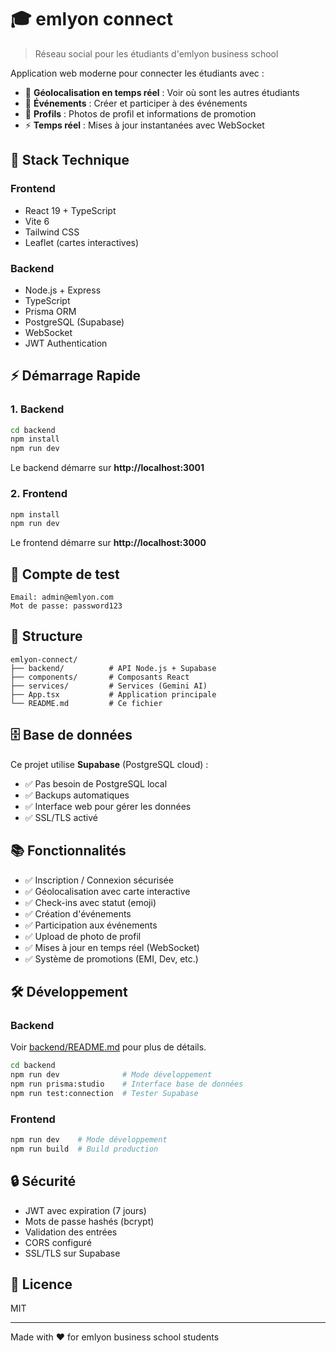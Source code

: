 # 🎓 emlyon connect

> Réseau social pour les étudiants d'emlyon business school

Application web moderne pour connecter les étudiants avec :
- 📍 **Géolocalisation en temps réel** : Voir où sont les autres étudiants
- 🎉 **Événements** : Créer et participer à des événements
- 👥 **Profils** : Photos de profil et informations de promotion
- ⚡ **Temps réel** : Mises à jour instantanées avec WebSocket

## 🚀 Stack Technique

### Frontend
- React 19 + TypeScript
- Vite 6
- Tailwind CSS
- Leaflet (cartes interactives)

### Backend
- Node.js + Express
- TypeScript
- Prisma ORM
- PostgreSQL (Supabase)
- WebSocket
- JWT Authentication

## ⚡ Démarrage Rapide

### 1. Backend

```bash
cd backend
npm install
npm run dev
```

Le backend démarre sur **http://localhost:3001**

### 2. Frontend

```bash
npm install
npm run dev
```

Le frontend démarre sur **http://localhost:3000**

## 🔑 Compte de test

```
Email: admin@emlyon.com
Mot de passe: password123
```

## 📁 Structure

```
emlyon-connect/
├── backend/          # API Node.js + Supabase
├── components/       # Composants React
├── services/         # Services (Gemini AI)
├── App.tsx           # Application principale
└── README.md         # Ce fichier
```

## 🗄️ Base de données

Ce projet utilise **Supabase** (PostgreSQL cloud) :
- ✅ Pas besoin de PostgreSQL local
- ✅ Backups automatiques
- ✅ Interface web pour gérer les données
- ✅ SSL/TLS activé

## 📚 Fonctionnalités

- ✅ Inscription / Connexion sécurisée
- ✅ Géolocalisation avec carte interactive
- ✅ Check-ins avec statut (emoji)
- ✅ Création d'événements
- ✅ Participation aux événements
- ✅ Upload de photo de profil
- ✅ Mises à jour en temps réel (WebSocket)
- ✅ Système de promotions (EMI, Dev, etc.)

## 🛠️ Développement

### Backend

Voir [backend/README.md](backend/README.md) pour plus de détails.

```bash
cd backend
npm run dev              # Mode développement
npm run prisma:studio    # Interface base de données
npm run test:connection  # Tester Supabase
```

### Frontend

```bash
npm run dev    # Mode développement
npm run build  # Build production
```

## 🔒 Sécurité

- JWT avec expiration (7 jours)
- Mots de passe hashés (bcrypt)
- Validation des entrées
- CORS configuré
- SSL/TLS sur Supabase

## 📄 Licence

MIT

---

Made with ❤️ for emlyon business school students
